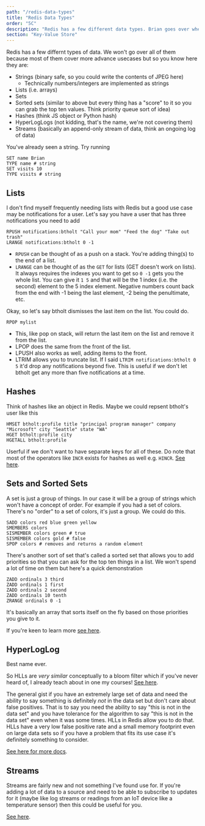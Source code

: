 ```yaml
---
path: "/redis-data-types"
title: "Redis Data Types"
order: "5C"
description: "Redis has a few different data types. Brian goes over when and where you would use each of them."
section: "Key-Value Store"
---
```


Redis has a few differnt types of data. We won't go over all of them because most of them cover more advance usecases but so you know here they are:

- Strings (binary safe, so you could write the contents of JPEG here)
  - Technically numbers/integers are implemented as strings
- Lists (i.e. arrays)
- Sets
- Sorted sets (similar to above but every thing has a "score" to it so you can grab the top ten values. Think priority queue sort of idea)
- Hashes (think JS object or Python hash)
- HyperLogLogs (not kidding, that's the name, we're not covering them)
- Streams (basically an append-only stream of data, think an ongoing log of data)

You've already seen a string. Try running

```redis
SET name Brian
TYPE name # string
SET visits 10
TYPE visits # string
```

## Lists

I don't find myself frequently needing lists with Redis but a good use case may be notifications for a user. Let's say you have a user that has three notifications you need to add

```redis
RPUSH notifications:btholt "Call your mom" "Feed the dog" "Take out trash"
LRANGE notifications:btholt 0 -1
```

- `RPUSH` can be thought of as a push on a stack. You're adding thing(s) to the end of a list.
- `LRANGE` can be thought of as the `GET` for lists (GET doesn't work on lists). It always requires the indexes you want to get so `0 -1` gets you the whole list. You can give it `1 5` and that will be the 1 index (i.e. the second) element to the 5 index element. Negative numbers count back from the end with -1 being the last element, -2 being the penultimate, etc.

Okay, so let's say btholt dismisses the last item on the list. You could do.

```redis
RPOP mylist
```

- This, like pop on stack, will return the last item on the list and remove it from the list.
- LPOP does the same from the front of the list.
- LPUSH also works as well, adding items to the front.
- LTRIM allows you to truncate list. If I said `LTRIM notifications:btholt 0 5` it'd drop any notifications beyond five. This is useful if we don't let btholt get any more than five notifications at a time.

## Hashes

Think of hashes like an object in Redis. Maybe we could repsent btholt's user like this

```redis
HMSET btholt:profile title "principal program manager" company "Microsoft" city "Seattle" state "WA"
HGET btholt:profile city
HGETALL btholt:profile
```

Userful if we don't want to have separate keys for all of these. Do note that most of the operators like `INCR` exists for hashes as well e.g. `HINCR`. [See here][hash].

## Sets and Sorted Sets

A set is just a group of things. In our case it will be a group of strings which won't have a concept of order. For example if you had a set of colors. There's no "order" to a set of colors, it's just a group. We could do this.

```redis
SADD colors red blue green yellow
SMEMBERS colors
SISMEMBER colors green # true
SISMEMBER colors gold # false
SPOP colors # removes and returns a random element
```

There's another sort of set that's called a sorted set that allows you to add priorities so that you can ask for the top ten things in a list. We won't spend a lot of time on them but here's a quick demonstration

```redis
ZADD ordinals 3 third
ZADD ordinals 1 first
ZADD ordinals 2 second
ZADD ordinals 10 tenth
ZRANGE ordinals 0 -1
```

It's basically an array that sorts itself on the fly based on those priorities you give to it.

If you're keen to learn more [see here][sorted-sets].

## HyperLogLog

Best name ever.

So HLLs are _very similar_ conceptually to a bloom filter which if you've never heard of, I already teach about in one my courses! [See here][bloom-filter].

The general gist if you have an extremely large set of data and need the ability to say something is definitely _not_ in the data set but don't care about false positives. That is to say you need the ability to say "this is not in the data set" and you have tolerance for the algorithm to say "this is not in the data set" even when it was some times. HLLs in Redis allow you to do that. HLLs have a very low false positive rate and a small memory footprint even on large data sets so if you have a problem that fits its use case it's definitely something to consider.

[See here for more docs][hll].

## Streams

Streams are fairly new and not something I've found use for. If you're adding a lot of data to a source and need to be able to subscribe to updates for it (maybe like log streams or readings from an IoT device like a temperature sensor) then this could be useful for you.

[See here][streams].

[hash]: https://redis.io/commands#hash
[sorted-sets]: https://redis.io/topics/data-types-intro#redis-sorted-sets
[bloom-filter]: https://btholt.github.io/four-semesters-of-cs-part-two/bloom-filters
[hll]: https://redis.io/topics/data-types-intro#hyperloglogs
[streams]: https://redis.io/topics/streams-intro
